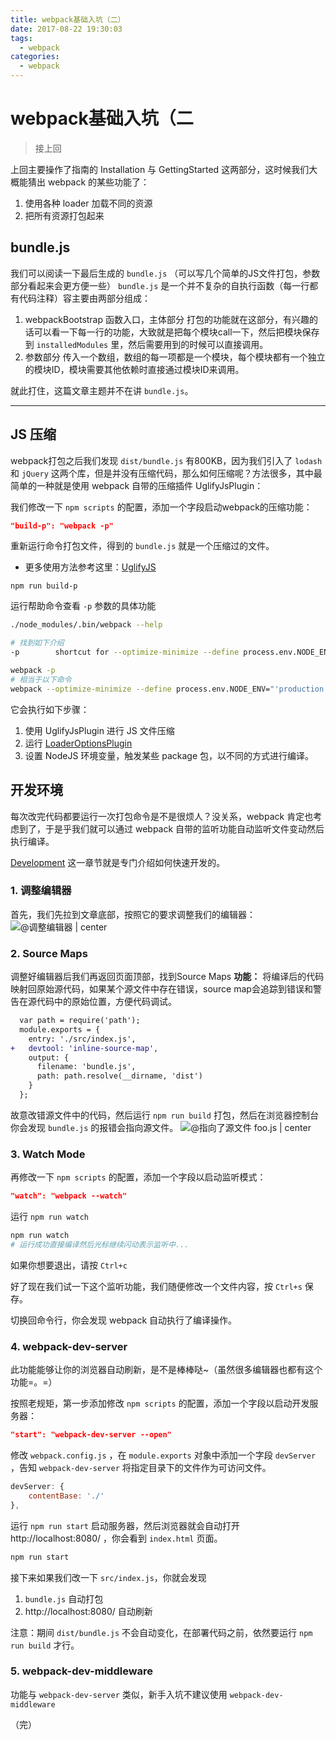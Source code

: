 ```yaml
---
title: webpack基础入坑（二）
date: 2017-08-22 19:30:03
tags:
  - webpack
categories:
  - webpack
---
```

# webpack基础入坑（二
>接上回

上回主要操作了指南的 Installation 与 GettingStarted 这两部分，这时候我们大概能猜出 webpack 的某些功能了：
1. 使用各种 loader 加载不同的资源
2. 把所有资源打包起来

## bundle.js

我们可以阅读一下最后生成的 `bundle.js`
（可以写几个简单的JS文件打包，参数部分看起来会更方便一些）
`bundle.js` 是一个并不复杂的自执行函数（每一行都有代码注释）容主要由两部分组成：
1. webpackBootstrap 函数入口，主体部分
打包的功能就在这部分，有兴趣的话可以看一下每一行的功能，大致就是把每个模块call一下，然后把模块保存到 `installedModules` 里，然后需要用到的时候可以直接调用。
2. 参数部分
传入一个数组，数组的每一项都是一个模块，每个模块都有一个独立的模块ID，模块需要其他依赖时直接通过模块ID来调用。

就此打住，这篇文章主题并不在讲 `bundle.js`。

---

## JS 压缩

webpack打包之后我们发现 `dist/bundle.js` 有800KB，因为我们引入了 `lodash` 和 `jQuery` 这两个库，但是并没有压缩代码，那么如何压缩呢？方法很多，其中最简单的一种就是使用 webpack 自带的压缩插件 UglifyJsPlugin：

我们修改一下 `npm scripts` 的配置，添加一个字段启动webpack的压缩功能：
```json
"build-p": "webpack -p"
```

重新运行命令打包文件，得到的 `bundle.js` 就是一个压缩过的文件。
- 更多使用方法参考这里：[UglifyJS](https://github.com/mishoo/UglifyJS2#usage)

```
npm run build-p
```

运行帮助命令查看 `-p` 参数的具体功能
```bash
./node_modules/.bin/webpack --help

# 找到如下介绍
-p        shortcut for --optimize-minimize --define process.env.NODE_ENV="production"
```

```bash
webpack -p
# 相当于以下命令
webpack --optimize-minimize --define process.env.NODE_ENV="'production'"
```
它会执行如下步骤：
1. 使用 UglifyJsPlugin 进行 JS 文件压缩
2. 运行 [LoaderOptionsPlugin](https://doc.webpack-china.org/plugins/loader-options-plugin/)
3. 设置 NodeJS 环境变量，触发某些 package 包，以不同的方式进行编译。

## 开发环境
每次改完代码都要运行一次打包命令是不是很烦人？没关系，webpack 肯定也考虑到了，于是乎我们就可以通过 webpack 自带的监听功能自动监听文件变动然后执行编译。

[Development](https://webpack.js.org/guides/development/) 这一章节就是专门介绍如何快速开发的。

### 1. 调整编辑器
首先，我们先拉到文章底部，按照它的要求调整我们的编辑器：
![@调整编辑器 | center](https://ws1.sinaimg.cn/large/889b2f7fgy1fivwqt4zttj20hz08vdgs.jpg)

### 2. Source Maps
调整好编辑器后我们再返回页面顶部，找到Source Maps
**功能：**
将编译后的代码映射回原始源代码，如果某个源文件中存在错误，source map会追踪到错误和警告在源代码中的原始位置，方便代码调试。
```diff
  var path = require('path');
  module.exports = {
    entry: './src/index.js',
+   devtool: 'inline-source-map',
    output: {
      filename: 'bundle.js',
      path: path.resolve(__dirname, 'dist')
    }
  };
```
故意改错源文件中的代码，然后运行 `npm run build` 打包，然后在浏览器控制台你会发现 `bundle.js` 的报错会指向源文件。
![@指向了源文件 foo.js | center](https://ws1.sinaimg.cn/large/889b2f7fgy1fivxaa8w8yj20d2048dg4.jpg)

### 3. Watch Mode
再修改一下 `npm scripts` 的配置，添加一个字段以启动监听模式：
```json
"watch": "webpack --watch"
```
运行 `npm run watch`
```bash
npm run watch
# 运行成功直接编译然后光标继续闪动表示监听中...
```
如果你想要退出，请按 `Ctrl+c`

好了现在我们试一下这个监听功能，我们随便修改一个文件内容，按 `Ctrl+s` 保存。

切换回命令行，你会发现 webpack 自动执行了编译操作。


### 4.  webpack-dev-server

此功能能够让你的浏览器自动刷新，是不是棒棒哒~（虽然很多编辑器也都有这个功能=。=）

按照老规矩，第一步添加修改 `npm scripts` 的配置，添加一个字段以启动开发服务器：
```json
"start": "webpack-dev-server --open"
```
修改 `webpack.config.js` ，在 `module.exports` 对象中添加一个字段 `devServer` ，告知 `webpack-dev-server` 将指定目录下的文件作为可访问文件。
```javascript
devServer: {
    contentBase: './'
},
```

运行 `npm run start` 启动服务器，然后浏览器就会自动打开 http://localhost:8080/ ，你会看到 `index.html` 页面。
```bash
npm run start
```

接下来如果我们改一下 `src/index.js`，你就会发现

1. `bundle.js` 自动打包
2. http://localhost:8080/ 自动刷新

注意：期间 `dist/bundle.js` 不会自动变化，在部署代码之前，依然要运行 `npm run build` 才行。

### 5. webpack-dev-middleware
功能与 `webpack-dev-server` 类似，新手入坑不建议使用 `webpack-dev-middleware`

（完）
